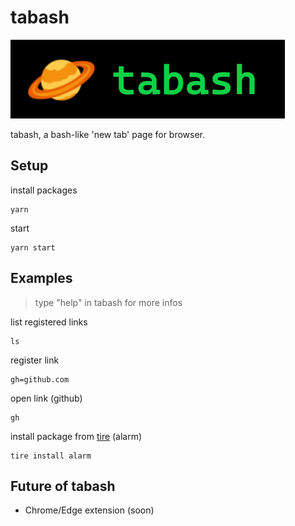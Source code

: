 # tabash

![banner](./src/assets/banner.png)

tabash, a bash-like 'new tab' page for browser.

## Setup

install packages

```Shell
yarn
```

start

```Shell
yarn start
```

## Examples

> type "help" in tabash for more infos

list registered links

```Shell
ls
```

register link

```Shell
gh=github.com
```

open link (github)

```Shell
gh
```

install package from [tire](https://github.com/jshan2017/tire) (alarm)

```Shell
tire install alarm
```

## Future of tabash

- Chrome/Edge extension (soon)
